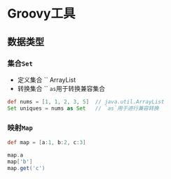 # Groovy工具

## 数据类型

### 集合`Set`

- 定义集合 `` ArrayList
- 转换集合 `` `as`用于转换兼容集合

```groovy
def nums = [1, 1, 2, 3, 5]  // java.util.ArrayList
Set uniques = nums as Set   // `as`用于进行兼容转换
```

### 映射`Map`

```groovy
def map = [a:1, b:2, c:3]

map.a
map['b']
map.get('c')
```
